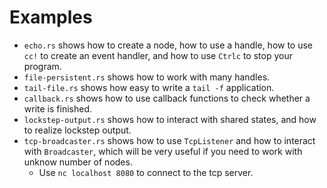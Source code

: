 # Examples

- `echo.rs` shows how to create a node, how to use a handle, how to use `cc!` to create an event handler, and how to use `Ctrlc` to stop your program.
- `file-persistent.rs` shows how to work with many handles.
- `tail-file.rs` shows how easy to write a `tail -f` application.
- `callback.rs` shows how to use callback functions to check whether a write is finished.
- `lockstep-output.rs` shows how to interact with shared states, and how to realize lockstep output.
- `tcp-broadcaster.rs` shows how to use `TcpListener` and how to interact with `Broadcaster`, which will be very useful if you need to work with unknow number of nodes.
  - Use `nc localhost 8080` to connect to the tcp server.
